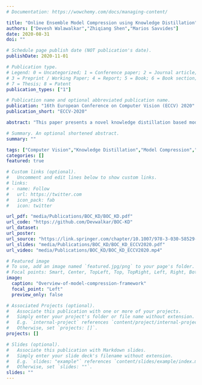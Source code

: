 ```yaml
---
# Documentation: https://wowchemy.com/docs/managing-content/

title: "Online Ensemble Model Compression using Knowledge Distillation"
authors: ["Devesh Walawalkar","Zhiqiang Shen","Marios Savvides"]
date: 2020-08-31
doi: ""

# Schedule page publish date (NOT publication's date).
publishDate: 2020-11-01

# Publication type.
# Legend: 0 = Uncategorized; 1 = Conference paper; 2 = Journal article;
# 3 = Preprint / Working Paper; 4 = Report; 5 = Book; 6 = Book section;
# 7 = Thesis; 8 = Patent
publication_types: ["1"]

# Publication name and optional abbreviated publication name.
publication: "16th European Conference on Computer Vision (ECCV) 2020"
publication_short: "ECCV-2020"

abstract: "This paper presents a novel knowledge distillation based model compression framework consisting of a student ensemble. It enables distillation of simultaneously learnt ensemble knowledge onto each of the compressed student models. Each model learns unique representations from the data distribution due to its distinct architecture. This helps the ensemble generalize better by combining every model’s knowledge. The distilled students and ensemble teacher are trained simultaneously without requiring any pretrained weights. Moreover, our proposed method can deliver multi-compressed students with single training, which is efficient and flexible for different scenarios. We provide comprehensive experiments using state-of-the-art classification models to validate our framework’s effectiveness. Notably, using our framework a 97% compressed ResNet110 student model managed to produce a 10.64% relative accuracy gain over its individual baseline training on CIFAR100 dataset. Similarly a 95% compressed DenseNet-BC (k=12) model managed a 8.17% relative accuracy gain."

# Summary. An optional shortened abstract.
summary: ""

tags: ["Computer Vision","Knowledge Distillation","Model Compression","Image Classification"]
categories: []
featured: true

# Custom links (optional).
#   Uncomment and edit lines below to show custom links.
# links:
# - name: Follow
#   url: https://twitter.com
#   icon_pack: fab
#   icon: twitter

url_pdf: "media/Publications/BOC_KD/BOC_KD.pdf"
url_code: "https://github.com/Devwalkar/BOC-KD"
url_dataset:
url_poster:
url_source: "https://link.springer.com/chapter/10.1007/978-3-030-58529-7_2"
url_slides: "media/Publications/BOC_KD/BOC_KD_ECCV2020.pdf"
url_video: "media/Publications/BOC_KD/BOC_KD_ECCV2020.mp4"

# Featured image
# To use, add an image named `featured.jpg/png` to your page's folder. 
# Focal points: Smart, Center, TopLeft, Top, TopRight, Left, Right, BottomLeft, Bottom, BottomRight.
image: 
  caption: "Overview-of-model-compression-framework"
  focal_point: "Left"
  preview_only: false

# Associated Projects (optional).
#   Associate this publication with one or more of your projects.
#   Simply enter your project's folder or file name without extension.
#   E.g. `internal-project` references `content/project/internal-project/index.md`.
#   Otherwise, set `projects: []`.
projects: []

# Slides (optional).
#   Associate this publication with Markdown slides.
#   Simply enter your slide deck's filename without extension.
#   E.g. `slides: "example"` references `content/slides/example/index.md`.
#   Otherwise, set `slides: ""`.
slides: ""
---
```

